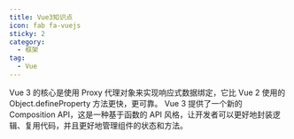 ```yaml
---
title: Vue3知识点
icon: fab fa-vuejs
sticky: 2
category:
  - 框架
tag:
  - Vue
---
```


Vue 3 的核心是使用 Proxy 代理对象来实现响应式数据绑定，它比 Vue 2 使用的 Object.defineProperty 方法更快，更可靠。
Vue 3 提供了一个新的 Composition API，这是一种基于函数的 API 风格，让开发者可以更好地封装逻辑、复用代码，并且更好地管理组件的状态和方法。

<!-- more -->
